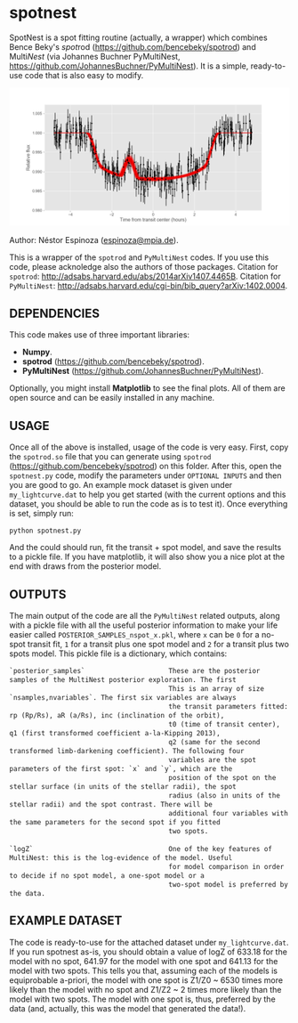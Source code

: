 # spotnest

SpotNest is a spot fitting routine (actually, a wrapper) which combines Bence Beky's *spot*rod (https://github.com/bencebeky/spotrod) and Multi*Nest* (via Johannes Buchner PyMultiNest, https://github.com/JohannesBuchner/PyMultiNest). It is a simple, ready-to-use code that is also easy to modify.

![SpotNest fit to data](spotnest.png?raw=true "Example of spotnest fit to data") 

Author: Néstor Espinoza (espinoza@mpia.de). 

This is a wrapper of the `spotrod` and `PyMultiNest` codes. If you use this code, please acknoledge also the authors of those packages. Citation for `spotrod`: http://adsabs.harvard.edu/abs/2014arXiv1407.4465B. Citation for `PyMultiNest`: http://adsabs.harvard.edu/cgi-bin/bib_query?arXiv:1402.0004.

DEPENDENCIES
------------

This code makes use of three important libraries:

- **Numpy**.
- **spotrod** (https://github.com/bencebeky/spotrod).
- **PyMultiNest** (https://github.com/JohannesBuchner/PyMultiNest).

Optionally, you might install **Matplotlib** to see the final plots. 
All of them are open source and can be easily installed in any machine.

USAGE
-----

Once all of the above is installed, usage of the code is very easy. First, copy the `spotrod.so` file that you can generate using `spotrod` (https://github.com/bencebeky/spotrod) on this folder. After this, open the `spotnest.py` code, modify the parameters under `OPTIONAL INPUTS` and then you are good to go. An example mock dataset is given under `my_lightcurve.dat` to help you get started (with the current options and this dataset, you should be able to run the code as is to test it). Once everything is set, simply run:

    python spotnest.py

And the could should run, fit the transit + spot model, and save the results to a pickle file. If you have matplotlib, it will also show you a nice plot at the end with draws from the posterior model.

OUTPUTS
-------

The main output of the code are all the `PyMultiNest` related outputs, along with a pickle file with all the useful posterior information to make your life easier called `POSTERIOR_SAMPLES_nspot_x.pkl`, where `x` can be `0` for a no-spot transit fit, `1` for a transit plus one spot model and `2` for a transit plus two spots model. This pickle file is a dictionary, which contains:

    `posterior_samples`                     These are the posterior samples of the MultiNest posterior exploration. The first 
                                            This is an array of size `nsamples,nvariables`. The first six variables are always 
                                            the transit parameters fitted: rp (Rp/Rs), aR (a/Rs), inc (inclination of the orbit), 
                                            t0 (time of transit center), q1 (first transformed coefficient a-la-Kipping 2013), 
                                            q2 (same for the second transformed limb-darkening coefficient). The following four 
                                            variables are the spot parameters of the first spot: `x` and `y`, which are the 
                                            position of the spot on the stellar surface (in units of the stellar radii), the spot 
                                            radius (also in units of the stellar radii) and the spot contrast. There will be 
                                            additional four variables with the same parameters for the second spot if you fitted 
                                            two spots.

    `logZ`                                  One of the key features of MultiNest: this is the log-evidence of the model. Useful 
                                            for model comparison in order to decide if no spot model, a one-spot model or a 
                                            two-spot model is preferred by the data. 

EXAMPLE DATASET
---------------

The code is ready-to-use for the attached dataset under `my_lightcurve.dat`. If you run spotnest as-is, you should obtain a value of logZ of 633.18 for the model with no spot, 641.97 for the model with one spot and 641.13 for the model with two spots. This tells you that, assuming each of the models is equiprobable a-priori, the model with one spot is Z1/Z0 ~ 6530 times more likely than the model with no spot and Z1/Z2 ~ 2 times more likely than the model with two spots. The model with one spot is, thus, preferred by the data (and, actually, this was the model that generated the data!).
